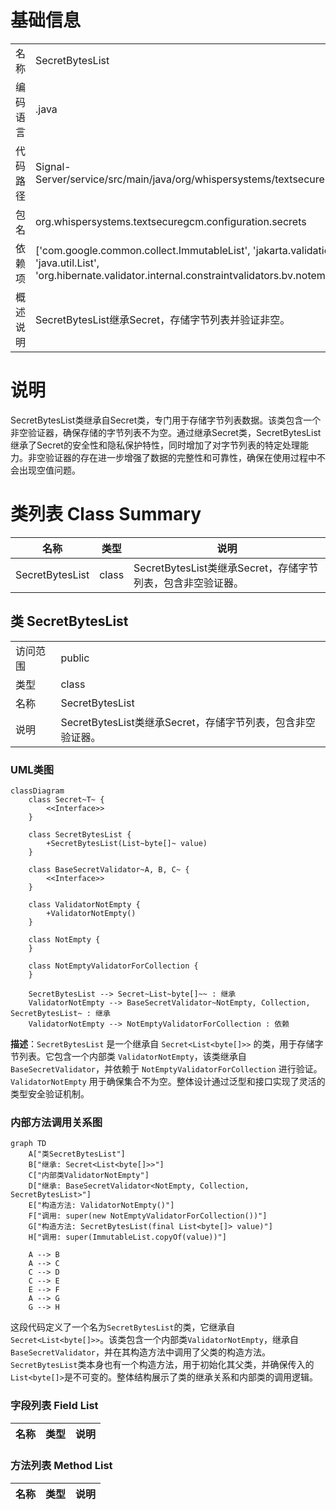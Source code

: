 # 基础信息

|      |      |
|------|------|
| 名称 | SecretBytesList |
| 编码语言 | .java |
| 代码路径 | Signal-Server/service/src/main/java/org/whispersystems/textsecuregcm/configuration/secrets/SecretBytesList.java |
| 包名 | org.whispersystems.textsecuregcm.configuration.secrets |
| 依赖项 | ['com.google.common.collect.ImmutableList', 'jakarta.validation.constraints.NotEmpty', 'java.util.Collection', 'java.util.List', 'org.hibernate.validator.internal.constraintvalidators.bv.notempty.NotEmptyValidatorForCollection'] |
| 概述说明 | SecretBytesList继承Secret，存储字节列表并验证非空。 |

# 说明

SecretBytesList类继承自Secret类，专门用于存储字节列表数据。该类包含一个非空验证器，确保存储的字节列表不为空。通过继承Secret类，SecretBytesList继承了Secret的安全性和隐私保护特性，同时增加了对字节列表的特定处理能力。非空验证器的存在进一步增强了数据的完整性和可靠性，确保在使用过程中不会出现空值问题。

# 类列表 Class Summary

| 名称   | 类型  | 说明 |
|-------|------|-------------|
| SecretBytesList | class | SecretBytesList类继承Secret，存储字节列表，包含非空验证器。 |



## 类 SecretBytesList

|      |      |
|------|------|
| 访问范围 | public |
| 类型 | class |
| 名称 | SecretBytesList |
| 说明 | SecretBytesList类继承Secret，存储字节列表，包含非空验证器。 |


### UML类图

```mermaid
classDiagram
    class Secret~T~ {
        <<Interface>>
    }

    class SecretBytesList {
        +SecretBytesList(List~byte[]~ value)
    }

    class BaseSecretValidator~A, B, C~ {
        <<Interface>>
    }

    class ValidatorNotEmpty {
        +ValidatorNotEmpty()
    }

    class NotEmpty {
    }

    class NotEmptyValidatorForCollection {
    }

    SecretBytesList --> Secret~List~byte[]~~ : 继承
    ValidatorNotEmpty --> BaseSecretValidator~NotEmpty, Collection, SecretBytesList~ : 继承
    ValidatorNotEmpty --> NotEmptyValidatorForCollection : 依赖
```

**描述**：`SecretBytesList` 是一个继承自 `Secret<List<byte[]>>` 的类，用于存储字节列表。它包含一个内部类 `ValidatorNotEmpty`，该类继承自 `BaseSecretValidator`，并依赖于 `NotEmptyValidatorForCollection` 进行验证。`ValidatorNotEmpty` 用于确保集合不为空。整体设计通过泛型和接口实现了灵活的类型安全验证机制。


### 内部方法调用关系图

```mermaid
graph TD
    A["类SecretBytesList"]
    B["继承: Secret<List<byte[]>>"]
    C["内部类ValidatorNotEmpty"]
    D["继承: BaseSecretValidator<NotEmpty, Collection, SecretBytesList>"]
    E["构造方法: ValidatorNotEmpty()"]
    F["调用: super(new NotEmptyValidatorForCollection())"]
    G["构造方法: SecretBytesList(final List<byte[]> value)"]
    H["调用: super(ImmutableList.copyOf(value))"]

    A --> B
    A --> C
    C --> D
    C --> E
    E --> F
    A --> G
    G --> H
```

这段代码定义了一个名为`SecretBytesList`的类，它继承自`Secret<List<byte[]>>`。该类包含一个内部类`ValidatorNotEmpty`，继承自`BaseSecretValidator`，并在其构造方法中调用了父类的构造方法。`SecretBytesList`类本身也有一个构造方法，用于初始化其父类，并确保传入的`List<byte[]>`是不可变的。整体结构展示了类的继承关系和内部类的调用逻辑。

### 字段列表 Field List

| 名称  | 类型  | 说明 |
|-------|-------|------|

### 方法列表 Method List

| 名称  | 类型  | 说明 |
|-------|-------|------|




